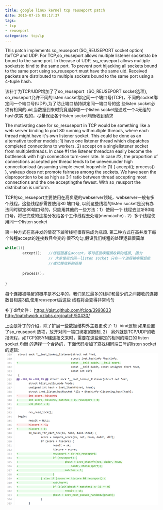 ```yaml
---
title: google linux kernel tcp reuseport patch
date: 2015-07-25 08:17:37
tags:
- tcp
- reuseport
categories: tcp/ip
---
```

This patch implements so_reuseport (SO_REUSEPORT socket option) forTCP and UDP. For TCP,so_reuseport 
allows multiple listener socketsto be bound to the same port.  In thecase of UDP, so_reuseport allows 
multiple socketsto bind to the same port.  To prevent port hijacking all sockets bound to the same port 
using so_reuseport must have the same uid.  Received packets are distributed to multiple sockets bound 
to the same port using a 4-tuple hash.

该补丁为TCP/UDP增加了了so_reuseport（SO_REUSEPORT socket选项), so_reuseport允许不同的listen
socket绑定同一个端口号(TCP)，不同的socket绑定同一个端口号(UDP),为了防止端口劫持绑定同一端口号的这
些listen socket必须有相同的uid,当数据到来时究竟选择哪一个listen socket是通过一个4元组的hash来实
现的，尽量保证各个listen socket均衡收到请求

The motivating case for so_resuseport in TCP would be something like a web server binding to port 80 
running withmultiple threads, where each thread might have it's own listener socket.  This could be 
done as an alternative toother models: 1) have one listener thread which dispatches completed connections
to workers. 2) accept on a singlelistener socket from multiplethreads.  In case #1 the listener threadcan
easily become the bottleneck with high connection turn-over rate. In case #2, the proportion of connections
accepted per thread tends to be unevenunder high connectionload (assuming simple event loop:while (1) { accept();
process() }, wakeup does not promote fairness among the sockets. We have seen the  disproportion to be as high
as 3:1 ratio between thread accepting most connections and the one acceptingthe fewest.  With so_reusport the 
distribution is uniform.

TCP的so_resueport主要使用在高负载的webserver领域，webserver一般有多个线程，这些线程都需要使用80
端口号, 以前这些线程的listen socket是没有办法同时绑定80端口号的，只能用其他的一些方法：1）使用一个
线程去监听80端口号，将已完成的连接分发给各个工作线程去处理(memcache) . 2）多个线程使用同一个listen
socket 

第一种方式在高并发的情况下监听线程很容易成为瓶颈. 第二种方式在高并发下每个线程accept的连接数目会变的
很不均匀,假设我们线程的处理逻辑很简单
```cpp
while(1){
        accept();   //线程阻塞在accept，等待底层唤醒接收新的连接, 因为
                    // 大家使用的同一listen socket 只有一个进程被唤醒后能
                    //成功接收新的连接

        process();

}
``` 

每个连接被唤醒的概率是不公平的，我们见过最多的线程和最少的之间接收的连接数目相差3倍,使用reuseport后这些
线程将会变得非常均匀

补丁diff文件：
https://gist.github.com/fcicq/3993833
http://patchwork.ozlabs.org/patch/50430/

上面是补丁的介绍，除了扩展一些数据结构外主要更改了:
1）bind逻辑   如果设置了so_reuseport 选项，放开对同一端口绑定的限制,
2） 另外就是TCP/UDP的收报流程，如TCP的SYN建连报文来时，需要在这些绑定的相同的端口的 listen socket 均衡
的选择一个合适的，下面代码增加了查找相同端口号的listen socket 的逻辑:
![](http://raw.githubusercontent.com/wangxuemin/myblog/master/pic_bak/google-reuseport-1.png) 

